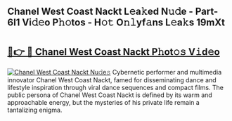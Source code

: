 ## Chanel West Coast Nackt L𝚎a𝚔ed N𝚞𝚍e - Part-6I1 Vi𝚍𝚎o P𝚑𝚘tos - H𝚘𝚝 O𝚗𝚕yf𝚊ns L𝚎a𝚔s 19mXt

# <h2><a href="http://kfc6wko.oniu.top/?m=Chanel+West+Coast+Nackt">🔗👉 🔴 Chanel West Coast Nackt P𝚑ot𝚘𝚜 V𝚒d𝚎o</a></h2>

[![Chanel West Coast Nackt Nu𝚍e𝚜](https://i.imgur.com/0qMVB7G.gif)](http://kfc6wko.oniu.top/?m=Chanel+West+Coast+Nackt)
Cybernetic performer and multimedia innovator Chanel West Coast Nackt, famed for disseminating dance and lifestyle inspiration through viral dance sequences and compact films. The public persona of Chanel West Coast Nackt is defined by its warm and approachable energy, but the mysteries of his private life remain a tantalizing enigma.  

